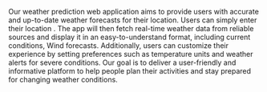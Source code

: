 Our weather prediction web application aims to provide users with accurate and up-to-date weather forecasts for their location. 
Users can simply enter their location . 
The app will then fetch real-time weather data from reliable sources and display it in an easy-to-understand format, including current conditions, Wind forecasts. 
Additionally, users can customize their experience by setting preferences such as temperature units and weather alerts for severe conditions.
Our goal is to deliver a user-friendly and informative platform to help people plan their activities and stay prepared for changing weather conditions.
